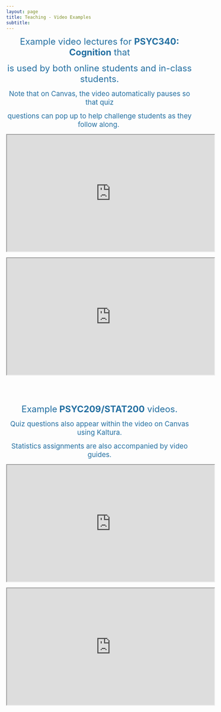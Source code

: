 ```yaml
---
layout: page
title: Teaching - Video Examples
subtitle: 
---
```

<p style="text-align: center;"><span style="font-size: 18pt; color: #236fa1;">Example video lectures for&nbsp;<strong>PSYC340: Cognition</strong> that</span></p>
<p style="text-align: center;"><span style="font-size: 18pt; color: #236fa1;"> is used by both online students and in-class students.</span></p>
<p style="text-align: center;"><span style="font-size: 14pt; color: #236fa1;">Note that on Canvas, the video automatically pauses so that quiz </span></p>
<p style="text-align: center;"><span style="font-size: 14pt; color: #236fa1;">questions can pop up to help challenge students as they follow along.&nbsp;</span></p>
<p style="text-align: center;"><iframe title="YouTube video player" src="https://www.youtube.com/embed/stQTZCENbp0" width="560" height="315" allowfullscreen="allowfullscreen" allow="accelerometer; autoplay; clipboard-write; encrypted-media; gyroscope; picture-in-picture"></iframe></p>
<p style="text-align: center;"><iframe title="YouTube video player" src="https://www.youtube.com/embed/-8Ni1LycUAU" width="560" height="315" allowfullscreen="allowfullscreen" allow="accelerometer; autoplay; clipboard-write; encrypted-media; gyroscope; picture-in-picture"></iframe></p>
<p style="text-align: center;">&nbsp;</p>
<p style="text-align: center;">&nbsp;</p>
<p style="text-align: center;"><span style="font-size: 18pt; color: #236fa1;">Example<strong> PSYC209/STAT200</strong> videos.</span></p>
<p style="text-align: center;"><span style="font-size: 14pt; color: #236fa1;">Quiz questions also appear within the video on Canvas using Kaltura.</span></p>
<p style="text-align: center;"><span style="font-size: 14pt; color: #236fa1;"> Statistics assignments are also accompanied by video guides.</span></p>
<p style="text-align: center;"><iframe title="YouTube video player" src="https://www.youtube.com/embed/x1rYPR7Sxes" width="560" height="315" allowfullscreen="allowfullscreen" allow="accelerometer; autoplay; clipboard-write; encrypted-media; gyroscope; picture-in-picture"></iframe></p>
<p style="text-align: center;"><iframe title="YouTube video player" src="https://www.youtube.com/embed/wZNzRS-71LM" width="560" height="315" allowfullscreen="allowfullscreen" allow="accelerometer; autoplay; clipboard-write; encrypted-media; gyroscope; picture-in-picture"></iframe></p>
<p style="text-align: center;">&nbsp;</p>


